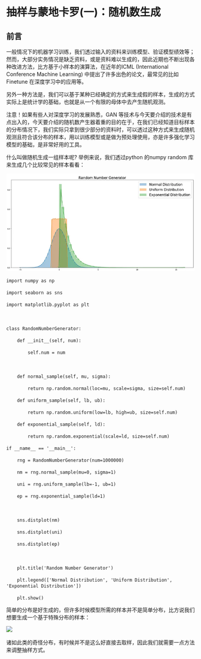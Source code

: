 # 抽样与蒙地卡罗(一)：随机数生成

## 前言

一般情况下的机器学习训练，我们透过输入的资料来训练模型、验证模型绩效等；然而，大部分实务情况是缺乏资料，或是资料难以生成的，因此近期也不断出现各种改进方法，比方基于小样本的演算法，在近年的ICML (International Conference Machine Learning) 中提出了许多出色的论文，最常见的比如Finetune 在深度学习中的应用等。

另外一种方法是，我们可以基于某种已经确定的方式来生成假的样本，生成的方式实际上是统计学的基础，也就是从一个有限的母体中去产生随机观测。

注意！如果有些人对深度学习的发展熟悉，GAN 等技术与今天要介绍的技术是有点出入的，今天要介绍的随机数产生器着重的目的在于，在我们已经知道目标样本的分布情况下，我们实际只拿到很少部分的资料时，可以透过这种方式来生成随机观测且符合该分布的样本，用以训练模型或是做为预处理使用，亦是许多强化学习模型的基础，是非常好用的工具。

什么叫做随机生成一组样本呢? 举例来说，我们透过python 的numpy random 库来生成几个比较常见的样本看看：

![](images/091a31b5edcca9ef892c84bc2f16e05.png)

```
import numpy as np

import seaborn as sns

import matplotlib.pyplot as plt

  

class RandomNumberGenerator:

    def __init__(self, num):

        self.num = num

  

    def normal_sample(self, mu, sigma):

        return np.random.normal(loc=mu, scale=sigma, size=self.num)

    def uniform_sample(self, lb, ub):

        return np.random.uniform(low=lb, high=ub, size=self.num)

    def exponential_sample(self, ld):

        return np.random.exponential(scale=ld, size=self.num)

if __name__ == '__main__':

    rng = RandomNumberGenerator(num=1000000)

    nm = rng.normal_sample(mu=0, sigma=1)

    uni = rng.uniform_sample(lb=-1, ub=1)

    ep = rng.exponential_sample(ld=1)

  

    sns.distplot(nm)

    sns.distplot(uni)

    sns.distplot(ep)

  

    plt.title('Random Number Generator')

    plt.legend(['Normal Distribution', 'Uniform Distribution', 'Exponential Distribution'])

    plt.show()
```


简单的分布是好生成的，但许多时候模型所需的样本并不是简单分布，比方说我们想要生成一个基于特殊分布的样本：

![](c1be01f7a02dd56ff430f727171e91f.png)

诸如此类的奇怪分布，有时候并不是这么好直接去取样，因此我们就需要一点方法来调整抽样方式。